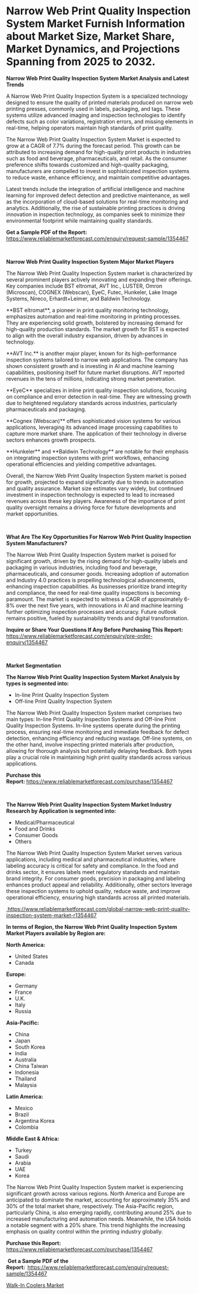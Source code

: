<p><h1>Narrow Web Print Quality Inspection System Market Furnish Information about Market Size, Market Share, Market Dynamics, and Projections Spanning from 2025 to 2032.</h1></p><p><strong>Narrow Web Print Quality Inspection System Market Analysis and Latest Trends</strong></p>
<p><p>A Narrow Web Print Quality Inspection System is a specialized technology designed to ensure the quality of printed materials produced on narrow web printing presses, commonly used in labels, packaging, and tags. These systems utilize advanced imaging and inspection technologies to identify defects such as color variations, registration errors, and missing elements in real-time, helping operators maintain high standards of print quality.</p><p>The Narrow Web Print Quality Inspection System Market is expected to grow at a CAGR of 7.7% during the forecast period. This growth can be attributed to increasing demand for high-quality print products in industries such as food and beverage, pharmaceuticals, and retail. As the consumer preference shifts towards customized and high-quality packaging, manufacturers are compelled to invest in sophisticated inspection systems to reduce waste, enhance efficiency, and maintain competitive advantages.</p><p>Latest trends include the integration of artificial intelligence and machine learning for improved defect detection and predictive maintenance, as well as the incorporation of cloud-based solutions for real-time monitoring and analytics. Additionally, the rise of sustainable printing practices is driving innovation in inspection technology, as companies seek to minimize their environmental footprint while maintaining quality standards.</p></p>
<p><strong>Get a Sample PDF of the Report:&nbsp;</strong> <a href="https://www.reliablemarketforecast.com/enquiry/request-sample/1354467?utm_campaign=2479&utm_medium=2&utm_source=Github&utm_content=ia&utm_term=28022025&utm_id=narrow-web-print-quality-inspection-system">https://www.reliablemarketforecast.com/enquiry/request-sample/1354467</a></p>
<p>&nbsp;</p>
<p><strong>Narrow Web Print Quality Inspection System Major Market Players</strong></p>
<p><p>The Narrow Web Print Quality Inspection System market is characterized by several prominent players actively innovating and expanding their offerings. Key companies include BST eltromat, AVT Inc., LUSTER, Omron (Microscan), COGNEX (Webscan), EyeC, Futec, Hunkeler, Lake Image Systems, Nireco, Erhardt+Leimer, and Baldwin Technology.</p><p>**BST eltromat**, a pioneer in print quality monitoring technology, emphasizes automation and real-time monitoring in printing processes. They are experiencing solid growth, bolstered by increasing demand for high-quality production standards. The market growth for BST is expected to align with the overall industry expansion, driven by advances in technology.</p><p>**AVT Inc.** is another major player, known for its high-performance inspection systems tailored to narrow web applications. The company has shown consistent growth and is investing in AI and machine learning capabilities, positioning itself for future market disruptions. AVT reported revenues in the tens of millions, indicating strong market penetration.</p><p>**EyeC** specializes in inline print quality inspection solutions, focusing on compliance and error detection in real-time. They are witnessing growth due to heightened regulatory standards across industries, particularly pharmaceuticals and packaging.</p><p>**Cognex (Webscan)** offers sophisticated vision systems for various applications, leveraging its advanced image processing capabilities to capture more market share. The application of their technology in diverse sectors enhances growth prospects.</p><p>**Hunkeler** and **Baldwin Technology** are notable for their emphasis on integrating inspection systems with print workflows, enhancing operational efficiencies and yielding competitive advantages.</p><p>Overall, the Narrow Web Print Quality Inspection System market is poised for growth, projected to expand significantly due to trends in automation and quality assurance. Market size estimates vary widely, but continued investment in inspection technology is expected to lead to increased revenues across these key players. Awareness of the importance of print quality oversight remains a driving force for future developments and market opportunities.</p></p>
<p>&nbsp;</p>
<p><strong>What Are The Key Opportunities For Narrow Web Print Quality Inspection System Manufacturers?</strong></p>
<p><p>The Narrow Web Print Quality Inspection System market is poised for significant growth, driven by the rising demand for high-quality labels and packaging in various industries, including food and beverage, pharmaceuticals, and consumer goods. Increasing adoption of automation and Industry 4.0 practices is propelling technological advancements, enhancing inspection capabilities. As businesses prioritize brand integrity and compliance, the need for real-time quality inspections is becoming paramount. The market is expected to witness a CAGR of approximately 6-8% over the next five years, with innovations in AI and machine learning further optimizing inspection processes and accuracy. Future outlook remains positive, fueled by sustainability trends and digital transformation.</p></p>
<p><strong>Inquire or Share Your Questions If Any Before Purchasing This Report:</strong> <a href="https://www.reliablemarketforecast.com/enquiry/pre-order-enquiry/1354467?utm_campaign=2479&utm_medium=2&utm_source=Github&utm_content=ia&utm_term=28022025&utm_id=narrow-web-print-quality-inspection-system">https://www.reliablemarketforecast.com/enquiry/pre-order-enquiry/1354467</a></p>
<p>&nbsp;</p>
<p><strong>Market Segmentation</strong></p>
<p><strong>The Narrow Web Print Quality Inspection System Market Analysis by types is segmented into:</strong></p>
<p><ul><li>In-line Print Quality Inspection System</li><li>Off-line Print Quality Inspection System</li></ul></p>
<p><p>The Narrow Web Print Quality Inspection System market comprises two main types: In-line Print Quality Inspection Systems and Off-line Print Quality Inspection Systems. In-line systems operate during the printing process, ensuring real-time monitoring and immediate feedback for defect detection, enhancing efficiency and reducing wastage. Off-line systems, on the other hand, involve inspecting printed materials after production, allowing for thorough analysis but potentially delaying feedback. Both types play a crucial role in maintaining high print quality standards across various applications.</p></p>
<p><strong>Purchase this Report:&nbsp;</strong><a href="https://www.reliablemarketforecast.com/purchase/1354467?utm_campaign=2479&utm_medium=2&utm_source=Github&utm_content=ia&utm_term=28022025&utm_id=narrow-web-print-quality-inspection-system">https://www.reliablemarketforecast.com/purchase/1354467</a></p>
<p>&nbsp;</p>
<p><strong>The Narrow Web Print Quality Inspection System Market Industry Research by Application is segmented into:</strong></p>
<p><ul><li>Medical/Pharmaceutical</li><li>Food and Drinks</li><li>Consumer Goods</li><li>Others</li></ul></p>
<p><p>The Narrow Web Print Quality Inspection System Market serves various applications, including medical and pharmaceutical industries, where labeling accuracy is critical for safety and compliance. In the food and drinks sector, it ensures labels meet regulatory standards and maintain brand integrity. For consumer goods, precision in packaging and labeling enhances product appeal and reliability. Additionally, other sectors leverage these inspection systems to uphold quality, reduce waste, and improve operational efficiency, ensuring high standards across all printed materials.</p></p>
<p><a href="https://www.reliablemarketforecast.com/global-narrow-web-print-quality-inspection-system-market-r1354467?utm_campaign=2479&utm_medium=2&utm_source=Github&utm_content=ia&utm_term=28022025&utm_id=narrow-web-print-quality-inspection-system">&nbsp;https://www.reliablemarketforecast.com/global-narrow-web-print-quality-inspection-system-market-r1354467</a></p>
<p><strong>In terms of Region, the Narrow Web Print Quality Inspection System Market Players available by Region are:</strong></p>
<p>
    <p> <strong> North America: </strong>
        <ul>
            <li>United States</li>
            <li>Canada</li>
        </ul>
        </p> 
    <p> <strong> Europe: </strong>
        <ul>
            <li>Germany</li>
            <li>France</li>
            <li>U.K.</li>
            <li>Italy</li>
            <li>Russia</li>
        </ul>
        </p> 
    <p> <strong> Asia-Pacific: </strong>
        <ul>
            <li>China</li>
            <li>Japan</li>
            <li>South Korea</li>
            <li>India</li>
            <li>Australia</li>
            <li>China Taiwan</li>
            <li>Indonesia</li>
            <li>Thailand</li>
            <li>Malaysia</li>
        </ul>
        </p> 
    <p> <strong> Latin America: </strong>
        <ul>
            <li>Mexico</li>
            <li>Brazil</li>
            <li>Argentina Korea</li>
            <li>Colombia</li>
        </ul>
        </p> 
    <p> <strong> Middle East & Africa: </strong>
        <ul>
            <li>Turkey</li>
            <li>Saudi</li>
            <li>Arabia</li>
            <li>UAE</li>
            <li>Korea</li>
        </ul>
    </p>
    </p>
<p><p>The Narrow Web Print Quality Inspection System market is experiencing significant growth across various regions. North America and Europe are anticipated to dominate the market, accounting for approximately 35% and 30% of the total market share, respectively. The Asia-Pacific region, particularly China, is also emerging rapidly, contributing around 25% due to increased manufacturing and automation needs. Meanwhile, the USA holds a notable segment with a 20% share. This trend highlights the increasing emphasis on quality control within the printing industry globally.</p></p>
<p><strong>Purchase this Report: </strong><a href="https://www.reliablemarketforecast.com/purchase/1354467?utm_campaign=2479&utm_medium=2&utm_source=Github&utm_content=ia&utm_term=28022025&utm_id=narrow-web-print-quality-inspection-system">https://www.reliablemarketforecast.com/purchase/1354467</a></p>
<p>&nbsp;<strong>Get a Sample PDF of the Report:&nbsp;&nbsp;</strong><a href="https://www.reliablemarketforecast.com/enquiry/request-sample/1354467?utm_campaign=2479&utm_medium=2&utm_source=Github&utm_content=ia&utm_term=28022025&utm_id=narrow-web-print-quality-inspection-system">https://www.reliablemarketforecast.com/enquiry/request-sample/1354467</a></p>
<p><strong></strong></p>
<p><p><a href="https://github.com/juniordelafrance/Market-Research-Report-List-5/blob/main/walk-in-coolers-market.md?utm_campaign=2479&utm_medium=2&utm_source=Github&utm_content=ia&utm_term=28022025&utm_id=narrow-web-print-quality-inspection-system">Walk-In Coolers Market</a></p></p>